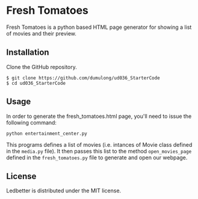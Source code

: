 # Fresh Tomatoes

Fresh Tomatoes is a python based HTML page generator for showing a list of movies and their preview.

## Installation

Clone the GitHub repository.

```
$ git clone https://github.com/dumulong/ud036_StarterCode
$ cd ud036_StarterCode
```

## Usage

In order to generate the fresh_tomatoes.html page, you'll need to issue the following command:

```
python entertainment_center.py
```

This programs defines a list of movies (i.e. intances of Movie class defined in the `media.py` file). It then passes this list to the method `open_movies_page` defined in the `fresh_tomatoes.py` file to generate and open our webpage.

## License

Ledbetter is distributed under the MIT license.
